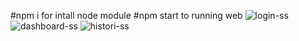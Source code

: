 #npm i for intall node module
#npm start to running web
![login-ss](https://github.com/adibmisbahul/Beyone-Chip/assets/110276945/b82bb32e-1e03-4cb4-95a7-c4369ffc69b8)
![dashboard-ss](https://github.com/adibmisbahul/Beyone-Chip/assets/110276945/7811b52e-e81b-4fb8-94ab-1ce9b5aa4356)
![histori-ss](https://github.com/adibmisbahul/Beyone-Chip/assets/110276945/423e1550-5aec-4c0a-a933-a9972e86d2a4)
